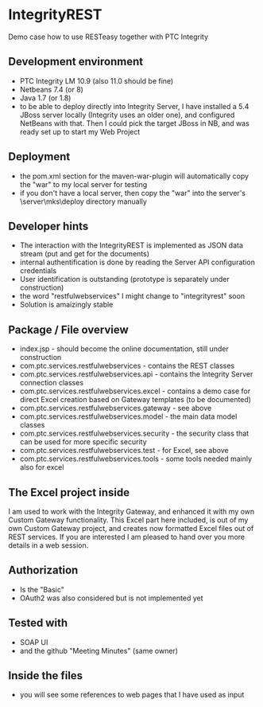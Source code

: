 # IntegrityREST
Demo case how to use RESTeasy together with PTC Integrity

##  Development environment
- PTC Integrity LM 10.9 (also 11.0 should be fine)
- Netbeans 7.4 (or 8)
- Java 1.7 (or 1.8)
- to be able to deploy directly into Integrity Server, I have installed a 5.4 JBoss server locally (Integrity uses an older one), and configured NetBeans with that. Then I could pick the target JBoss in NB, and was ready set up to start my Web Project

## Deployment
- the pom.xml section for the maven-war-plugin will automatically copy the "war" to my local server for testing
- if you don't have a local server, then copy the "war" into the server's \server\mks\deploy directory manually

## Developer hints
- The interaction with the IntegrityREST is implemented as JSON data stream (put and get for the documents)
- internal authentification is done by reading the Server API configuration credentials
- User identification is outstanding (prototype is separately under construction)
- the word "restfulwebservices" I might change to "integrityrest" soon
- Solution is amaizingly stable 

## Package / File overview
- index.jsp - should become the online documentation, still under construction
- com.ptc.services.restfulwebservices - contains the REST classes
- com.ptc.services.restfulwebservices.api - contains the Integrity Server connection classes
- com.ptc.services.restfulwebservices.excel - contains a demo case for direct Excel creation based on Gateway templates
  (to be documented)
- com.ptc.services.restfulwebservices.gateway - see above
- com.ptc.services.restfulwebservices.model - the main data model classes
- com.ptc.services.restfulwebservices.security - the security class that can be used for more specific security
- com.ptc.services.restfulwebservices.test - for Excel, see above
- com.ptc.services.restfulwebservices.tools - some tools needed mainly also for excel

## The Excel project inside
I am used to work with the Integrity Gateway, and enhanced it with my own Custom Gateway functionality. This Excel part here included, is out of my own Custom Gateway project, and creates now formatted Excel files out of REST services. If you are interested I am pleased to hand over you more details in a web session. 

## Authorization
- Is the "Basic"
- OAuth2 was also considered but is not implemented yet

## Tested with
- SOAP UI
- and the github "Meeting Minutes" (same owner)

## Inside the files
- you will see some references to web pages that I have used as input
